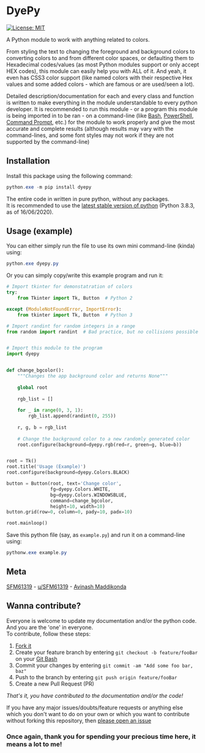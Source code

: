 # DyePy  
  
[![License: MIT](https://img.shields.io/badge/License-MIT-yellow.svg)](https://opensource.org/licenses/MIT "MIT License")  
  
A Python module to work with anything related to colors.  
  
From styling the text to changing the foreground and background colors to converting colors to and from different color spaces, or defaulting them to Hexadecimal codes/values (as most Python modules support or only accept HEX codes), this module can easily help you with ALL of it. And yeah, it even has CSS3 color support (like named colors with their respective Hex values and some added colors - which are famous or are used/seen a lot).  
  
Detailed description/documentation for each and every class and function is written to make everything in the module understandable to every python developer. It is recommended to run this module - or a program this module is being imported in to be ran - on a command-line (like [Bash](http://ftp.gnu.org/gnu/bash/bash-5.0.tar.gz "Bourne Again SHell (BASH)"), [PowerShell](https://github.com/PowerShell/PowerShell/releases "Windows PowerShell 7"), [Command Prompt](https://www.google.com/url?sa=t&rct=j&q=&esrc=s&source=web&cd=&cad=rja&uact=8&ved=2ahUKEwjDyuXTzIbqAhWzQjABHbOABRMQFjANegQIAhAB&url=https%3A%2F%2Fen.wikipedia.org%2Fwiki%2FCmd.exe&usg=AOvVaw20rJophR24-G5GxhuDu-nd "Command Prompt"), etc.) for the module to work properly and give the most accurate and complete results (although results may vary with the command-lines, and some font styles may not work if they are not supported by the command-line)  
  
## Installation  
Install this package using the following command:  
```powershell  
python.exe -m pip install dyepy
```  
The entire code in written in pure python, without any packages.  
It is recommended to use the [latest stable version of python](https://www.python.org/ftp/python/3.8.3/python-3.8.3.exe "Click to download") (Python 3.8.3, as of 16/06/2020).  
  
## Usage (example) 
You can either simply run the file to use its own mini command-line (kinda) using:
```powershell
python.exe dyepy.py
```  
Or you can simply copy/write this example program and run it:  
```python
# Import tkinter for demonstatration of colors
try:
    from Tkinter import Tk, Button  # Python 2

except (ModuleNotFoundError, ImportError):
    from tkinter import Tk, Button  # Python 3

# Import randint for random integers in a range
from random import randint  # Bad practice, but no collisions possible


# Import this module to the program
import dyepy


def change_bgcolor():
    """Changes the app background color and returns None"""
    
    global root
    
    rgb_list = []
    
    for _ in range(0, 3, 1):
        rgb_list.append(randint(0, 255))
    
    r, g, b = rgb_list
    
    # Change the background color to a new randomly generated color
    root.configure(background=dyepy.rgb(red=r, green=g, blue=b))


root = Tk()
root.title('Usage (Example)')
root.configure(background=dyepy.Colors.BLACK)

button = Button(root, text='Change color',
                fg=dyepy.Colors.WHITE,
                bg=dyepy.Colors.WINDOWSBLUE,
                command=change_bgcolor,
                height=10, width=10)
button.grid(row=0, column=0, pady=10, padx=10)

root.mainloop()
```  
Save this python file (say, as `example.py`) and run it on a command-line using:  
```powershell
pythonw.exe example.py
```  
  
## Meta  
[SFM61319](https://github.com/SFM61319 "My GitHub") - [u/SFM61319](https://www.reddit.com/user/SFM61319 "Yes, I'm a Redditor") - [Avinash Maddikonda](mailto:svasssakavi@gmail.com "Send a mail")  
  
## Wanna contribute?  
Everyone is welcome to update my documentation and/or the python code. And you are the 'one' in everyone.  
To contribute, follow these steps:  
 1. [Fork it](https://github.com/SFM61319/dyepy/fork "Click to fork!")  
 2. Create your feature branch by entering `git checkout -b feature/fooBar` on your [Git Bash](https://git-scm.com/download/win "Click to download")  
 3. Commit your changes by entering `git commit -am "Add some foo bar, baz"`  
 4. Push to the branch by entering `git push origin feature/fooBar`  
 5. Create a new Pull Request (PR)  
  
*That's it, you have contributed to the documentation and/or the code!*  
  
If you have any major issues/doubts/feature requests or anything else which you don't want to do on your own or which you want to contribute without forking this repository, then [please open an issue](https://github.com/SFM61319/dyepy/issues/new/choose "Open issue")  
  
### Once again, thank you for spending your precious time here, it means a lot to me!  
